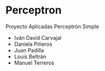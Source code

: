 # Perceptron
Proyecto Aplicadas Perceptrón Simple
- Iván David Carvajal
- Daniela Piñeros
- Juan Padilla
- Louis Beltrán
- Manuel Terreros
